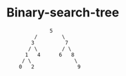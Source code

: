 # Binary-search-tree
                  5 
             /        \
            3          7  
           / \        / \ 
          1   4      6   8        
         / \              \     
        0   2              9   
